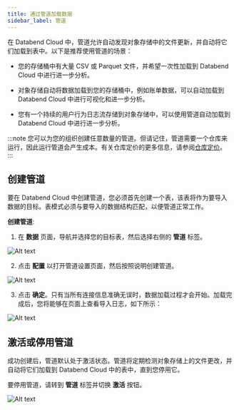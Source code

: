 ```yaml
---
title: 通过管道加载数据
sidebar_label: 管道
---
```


在 Databend Cloud 中，管道允许自动发现对象存储中的文件更新，并自动将它们加载到表中。以下是推荐使用管道的场景：

- 您的存储桶中有大量 CSV 或 Parquet 文件，并希望一次性加载到 Databend Cloud 中进行进一步分析。

- 对象存储自动将数据加载到您的存储桶中，例如账单数据，可以自动加载到 Databend Cloud 中进行可视化和进一步分析。

- 您有一个持续的用户行为日志流存储到对象存储中，可以使用管道自动加载到 Databend Cloud 中进行进一步分析。

:::note
您可以为您的组织创建任意数量的管道。但请记住，管道需要一个仓库来运行，因此运行管道会产生成本。有关仓库定价的更多信息，请参阅[仓库定价](/guides/cloud/manage/pricing#warehouse-pricing)。
:::

## 创建管道

要在 Databend Cloud 中创建管道，您必须首先创建一个表，该表将作为要导入数据的目标。表模式必须与要导入的数据结构匹配，以便管道正常工作。

**创建管道**:

1. 在 **数据** 页面，导航并选择您的目标表，然后选择右侧的 **管道** 标签。

![Alt text](@site/static/img/documents/loading-data/pipeline-1.png)

2. 点击 **配置** 以打开管道设置页面，然后按照说明创建管道。

![Alt text](@site/static/img/documents/loading-data/pipeline-2.png)

3. 点击 **确定**。只有当所有连接信息准确无误时，数据加载过程才会开始。加载完成后，您将能够在页面上查看导入日志，如下所示：

![Alt text](@site/static/img/documents/loading-data/pipeline-3.png)

## 激活或停用管道

成功创建后，管道默认处于激活状态。管道将定期检测对象存储上的文件更改，并自动将它们加载到 Databend Cloud 中的表中，直到您停用它。

要停用管道，请转到 **管道** 标签并切换 **激活** 按钮。

![Alt text](@site/static/img/documents/loading-data/pipeline-4.png)